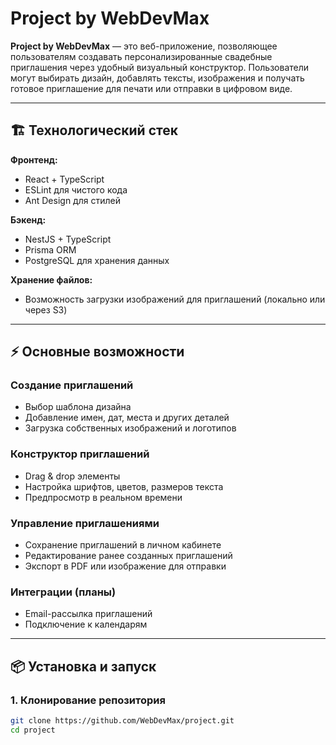 # Project by WebDevMax

**Project by WebDevMax** — это веб-приложение, позволяющее пользователям создавать персонализированные свадебные приглашения через удобный визуальный конструктор. Пользователи могут выбирать дизайн, добавлять тексты, изображения и получать готовое приглашение для печати или отправки в цифровом виде.

---

## 🏗 Технологический стек

**Фронтенд:**
- React + TypeScript
- ESLint для чистого кода
- Ant Design для стилей

**Бэкенд:**
- NestJS + TypeScript
- Prisma ORM
- PostgreSQL для хранения данных

**Хранение файлов:**
- Возможность загрузки изображений для приглашений (локально или через S3)

---

## ⚡ Основные возможности

### Создание приглашений
- Выбор шаблона дизайна
- Добавление имен, дат, места и других деталей
- Загрузка собственных изображений и логотипов

### Конструктор приглашений
- Drag & drop элементы
- Настройка шрифтов, цветов, размеров текста
- Предпросмотр в реальном времени

### Управление приглашениями
- Сохранение приглашений в личном кабинете
- Редактирование ранее созданных приглашений
- Экспорт в PDF или изображение для отправки

### Интеграции (планы)
- Email-рассылка приглашений
- Подключение к календарям

---

## 📦 Установка и запуск

### 1. Клонирование репозитория
```bash
git clone https://github.com/WebDevMax/project.git
cd project
